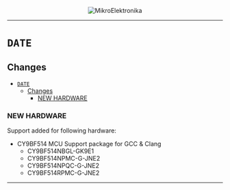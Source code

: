 <p align="center">
  <img src="http://www.mikroe.com/img/designs/beta/logo_small.png?raw=true" alt="MikroElektronika"/>
</p>

---

# `DATE`

## Changes

- [`DATE`](#date)
  - [Changes](#changes)
    - [NEW HARDWARE](#new-hardware)

### NEW HARDWARE

Support added for following hardware:

+ CY9BF514 MCU Support package for GCC & Clang
  + CY9BF514NBGL-GK9E1
  + CY9BF514NPMC-G-JNE2
  + CY9BF514NPQC-G-JNE2
  + CY9BF514RPMC-G-JNE2

---
